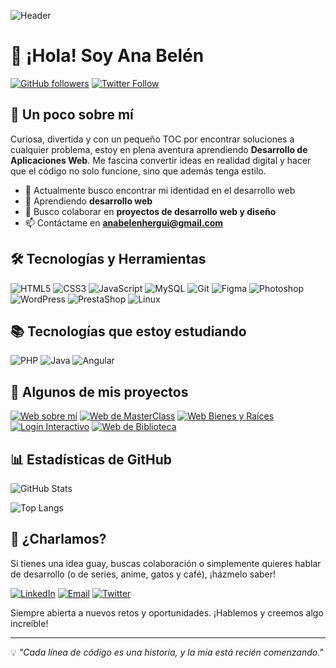 ![Header](https://media.licdn.com/dms/image/v2/D4D16AQGyrvR1SCKu1w/profile-displaybackgroundimage-shrink_350_1400/profile-displaybackgroundimage-shrink_350_1400/0/1720717220963?e=1745452800&v=beta&t=KaQtgFCnxd0_0QcuR7UBKZpuyL54Ap1ogfpyAIvplfQ)

# 👋 ¡Hola! Soy Ana Belén

[![GitHub followers](https://img.shields.io/github/followers/AnaBelenHG?style=social)](https://github.com/AnaBelenHG)
[![Twitter Follow](https://img.shields.io/twitter/follow/HerreriaAn52588?style=social)]((https://x.com/HerreriaAn52588))

## 🤖 Un poco sobre mí
Curiosa, divertida y con un pequeño TOC por encontrar soluciones a cualquier problema, estoy en plena aventura aprendiendo **Desarrollo de Aplicaciones Web**. Me fascina convertir ideas en realidad digital y hacer que el código no solo funcione, sino que además tenga estilo.

- 🔭 Actualmente busco encontrar mi identidad en el desarrollo web
- 🌱 Aprendiendo **desarrollo web**
- 👯 Busco colaborar en **proyectos de desarrollo web y diseño**
- 📫 Contáctame en **anabelenhergui@gmail.com**

## 🛠️ Tecnologías y Herramientas

![HTML5](https://img.shields.io/badge/-HTML5-E34F26?logo=html5&logoColor=white&style=flat-square)
![CSS3](https://img.shields.io/badge/-CSS3-1572B6?logo=css3&logoColor=white&style=flat-square)
![JavaScript](https://img.shields.io/badge/-JavaScript-F7DF1E?logo=javascript&logoColor=black&style=flat-square)
![MySQL](https://img.shields.io/badge/-MySQL-4479A1?logo=mysql&logoColor=white&style=flat-square)
![Git](https://img.shields.io/badge/-Git-F05032?logo=git&logoColor=white&style=flat-square)
![Figma](https://img.shields.io/badge/-Figma-F24E1E?logo=figma&logoColor=white&style=flat-square)
![Photoshop](https://img.shields.io/badge/-Photoshop-31A8FF?logo=adobephotoshop&logoColor=white&style=flat-square)
![WordPress](https://img.shields.io/badge/-WordPress-21759B?logo=wordpress&logoColor=white&style=flat-square)
![PrestaShop](https://img.shields.io/badge/-PrestaShop-DF0067?logo=prestashop&logoColor=white&style=flat-square)
![Linux](https://img.shields.io/badge/-Linux-FCC624?logo=linux&logoColor=black&style=flat-square)

## 📚 Tecnologías que estoy estudiando

![PHP](https://img.shields.io/badge/-PHP-777BB4?logo=php&logoColor=white&style=flat-square)
![Java](https://img.shields.io/badge/-Java-007396?logo=java&logoColor=white&style=flat-square)
![Angular](https://img.shields.io/badge/-Angular-DD0031?logo=angular&logoColor=white&style=flat-square)

## 🚀 Algunos de mis proyectos

[![Web sobre mí](https://img.shields.io/badge/-Web%20sobre%20mí-%234CAF50?style=for-the-badge&logo=appveyor)](https://ana-belen-freelance.netlify.app/)
[![Web de MasterClass](https://img.shields.io/badge/-Web%20de%20MasterClass-%23008CBA?style=for-the-badge&logo=appveyor)](https://masterclass-theprojectx.netlify.app/)
[![Web Bienes y Raíces](https://img.shields.io/badge/-Web%20Bienes%20y%20Raíces-%23f44336?style=for-the-badge&logo=appveyor)](https://inmobiliaria-ana-belen.netlify.app/)
[![Login Interactivo](https://img.shields.io/badge/-Login%20Interactivo-%23ff9800?style=for-the-badge&logo=appveyor)](https://login-y-registro-interactivo.netlify.app/)
[![Web de Biblioteca](https://img.shields.io/badge/-Web%20de%20Biblioteca-%239C27B0?style=for-the-badge&logo=appveyor)](https://tareaonline2.netlify.app/)

## 📊 Estadísticas de GitHub

![GitHub Stats](https://github-readme-stats.vercel.app/api?username=AnaBelenHG&show_icons=true&theme=radical)

![Top Langs](https://github-readme-stats.vercel.app/api/top-langs/?username=AnaBelenHG&layout=compact&theme=radical)

## 🤝 ¿Charlamos?

Si tienes una idea guay, buscas colaboración o simplemente quieres hablar de desarrollo (o de series, anime, gatos y café), ¡házmelo saber!

[![LinkedIn](https://img.shields.io/badge/-LinkedIn-0077B5?logo=linkedin&logoColor=white&style=flat-square)](https://www.linkedin.com/in/anabelenherreria)
[![Email](https://img.shields.io/badge/-Email-D14836?logo=gmail&logoColor=white&style=flat-square)](mailto:anabelenhergui@gmail.com)
[![Twitter](https://img.shields.io/badge/-Twitter-1DA1F2?logo=twitter&logoColor=white&style=flat-square)](https://x.com/HerreriaAn52588)

Siempre abierta a nuevos retos y oportunidades. ¡Hablemos y creemos algo increíble!

---
💡 *"Cada línea de código es una historia, y la mía está recién comenzando."*
